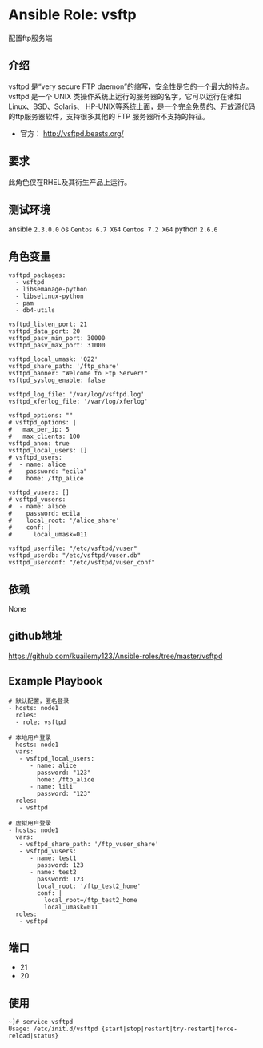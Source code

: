 # Ansible Role: vsftp

配置ftp服务端

## 介绍
vsftpd 是“very secure FTP daemon”的缩写，安全性是它的一个最大的特点。vsftpd 是一个 UNIX 类操作系统上运行的服务器的名字，它可以运行在诸如 Linux、BSD、Solaris、 HP-UNIX等系统上面，是一个完全免费的、开放源代码的ftp服务器软件，支持很多其他的 FTP 服务器所不支持的特征。

- 官方： http://vsftpd.beasts.org/

## 要求

此角色仅在RHEL及其衍生产品上运行。

## 测试环境

ansible `2.3.0.0`
os `Centos 6.7 X64`  `Centos 7.2 X64`
python `2.6.6`

## 角色变量
	vsftpd_packages:
	  - vsftpd
	  - libsemanage-python
	  - libselinux-python
	  - pam
	  - db4-utils
	  
	vsftpd_listen_port: 21
	vsftpd_data_port: 20
	vsftpd_pasv_min_port: 30000
	vsftpd_pasv_max_port: 31000

	vsftpd_local_umask: '022'
	vsftpd_share_path: '/ftp_share'
	vsftpd_banner: "Welcome to Ftp Server!"
	vsftpd_syslog_enable: false

	vsftpd_log_file: '/var/log/vsftpd.log'
	vsftpd_xferlog_file: '/var/log/xferlog'

	vsftpd_options: ""
	# vsftpd_options: |
	#   max_per_ip: 5
	#   max_clients: 100
	vsftpd_anon: true
	vsftpd_local_users: []
	# vsftpd_users:
	#  - name: alice
	#    password: "ecila"
	#    home: /ftp_alice

	vsftpd_vusers: []
	# vsftpd_vusers:
	#  - name: alice
	#    password: ecila
	#    local_root: '/alice_share'
	#    conf: |
	#      local_umask=011

	vsftpd_userfile: "/etc/vsftpd/vuser"
	vsftpd_userdb: "/etc/vsftpd/vuser.db"
	vsftpd_userconf: "/etc/vsftpd/vuser_conf"


## 依赖
None

## github地址
https://github.com/kuailemy123/Ansible-roles/tree/master/vsftpd

## Example Playbook
	# 默认配置，匿名登录
	- hosts: node1
	  roles:
	  - role: vsftpd
	
	# 本地用户登录
	- hosts: node1
	  vars:
	   - vsftpd_local_users:
		  - name: alice
			password: "123"
			home: /ftp_alice
		  - name: lili
			password: "123"
	  roles:
	   - vsftpd
	   
	# 虚拟用户登录
	- hosts: node1
	  vars:
	   - vsftpd_share_path: '/ftp_vuser_share'
	   - vsftpd_vusers: 
		  - name: test1
			password: 123
		  - name: test2
			password: 123
			local_root: '/ftp_test2_home'
			conf: |
			  local_root=/ftp_test2_home
			  local_umask=011
	  roles: 
	   - vsftpd

## 端口

- 21
- 20

## 使用

```
~]# service vsftpd
Usage: /etc/init.d/vsftpd {start|stop|restart|try-restart|force-reload|status}
```